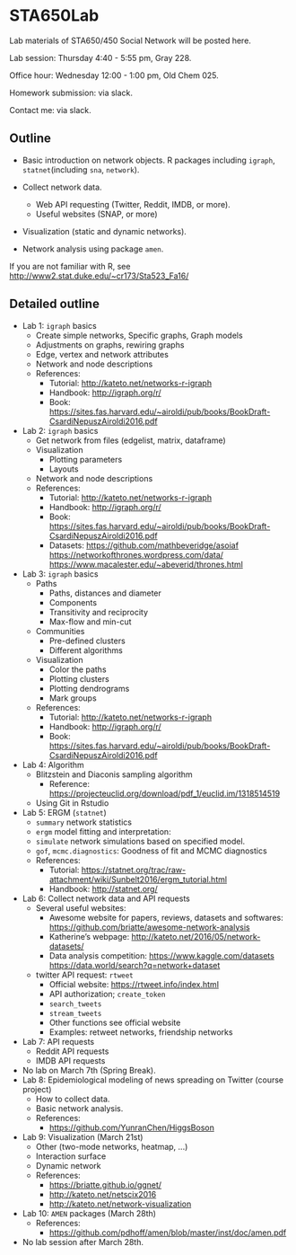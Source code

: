 # STA650Lab
Lab materials of STA650/450 Social Network will be posted here.

Lab session: Thursday 4:40 - 5:55 pm, Gray 228.

Office hour: Wednesday 12:00 - 1:00 pm, Old Chem 025.

Homework submission: via slack.

Contact me: via slack.


## Outline

- Basic introduction on network objects. R packages including `igraph`, `statnet`(including `sna`, `network`).

- Collect network data. 
  - Web API requesting (Twitter, Reddit, IMDB, or more).
  - Useful websites (SNAP, or more)
  
  
- Visualization (static and dynamic networks).


- Network analysis using package `amen`.


If you are not familiar with R, see http://www2.stat.duke.edu/~cr173/Sta523_Fa16/ 


## Detailed outline

- Lab 1: `igraph` basics
  - Create simple networks, Specific graphs, Graph models
  - Adjustments on graphs, rewiring graphs
  - Edge, vertex and network attributes
  - Network and node descriptions
  - References: 
    - Tutorial: http://kateto.net/networks-r-igraph
    - Handbook: http://igraph.org/r/
    - Book: https://sites.fas.harvard.edu/~airoldi/pub/books/BookDraft-CsardiNepuszAiroldi2016.pdf  
- Lab 2: `igraph` basics
  - Get network from files (edgelist, matrix, dataframe)
  - Visualization
    - Plotting parameters
    - Layouts
  - Network and node descriptions
  - References: 
    - Tutorial: http://kateto.net/networks-r-igraph
    - Handbook: http://igraph.org/r/
    - Book: https://sites.fas.harvard.edu/~airoldi/pub/books/BookDraft-CsardiNepuszAiroldi2016.pdf
    - Datasets: https://github.com/mathbeveridge/asoiaf
                https://networkofthrones.wordpress.com/data/
                https://www.macalester.edu/~abeverid/thrones.html
- Lab 3: `igraph` basics
   - Paths
      - Paths, distances and diameter
      - Components
      - Transitivity and reciprocity
      - Max-flow and min-cut
   - Communities
      - Pre-defined clusters
      - Different algorithms
   - Visualization
      - Color the paths
      - Plotting clusters
      - Plotting dendrograms
      - Mark groups
  - References: 
    - Tutorial: http://kateto.net/networks-r-igraph
    - Handbook: http://igraph.org/r/
    - Book: https://sites.fas.harvard.edu/~airoldi/pub/books/BookDraft-CsardiNepuszAiroldi2016.pdf
- Lab 4: Algorithm
  - Blitzstein and Diaconis sampling algorithm
    - Reference: https://projecteuclid.org/download/pdf_1/euclid.im/1318514519
  - Using Git in Rstudio
- Lab 5: ERGM (`statnet`)
  - `summary` network statistics
  - `ergm` model fitting and interpretation:
  - `simulate` network simulations based on specified model.
  - `gof`, `mcmc.diagnostics`: Goodness of fit and MCMC diagnostics
  - References:
    - Tutorial: https://statnet.org/trac/raw-attachment/wiki/Sunbelt2016/ergm_tutorial.html
    - Handbook: http://statnet.org/
- Lab 6: Collect network data and API requests
  - Several useful websites: 
    - Awesome website for papers, reviews, datasets and softwares: https://github.com/briatte/awesome-network-analysis
    - Katherine’s webpage: http://kateto.net/2016/05/network-datasets/
    - Data analysis competition: https://www.kaggle.com/datasets https://data.world/search?q=network+dataset
  - twitter API request: `rtweet`
    - Official website: https://rtweet.info/index.html
    - API authorization; `create_token`
    - `search_tweets`
    - `stream_tweets`
    - Other functions see official website
    - Examples: retweet networks, friendship networks
- Lab 7: API requests
  - Reddit API requests
  - IMDB API requests
- No lab on March 7th (Spring Break).
- Lab 8: Epidemiological modeling of news spreading on Twitter (course project)
  - How to collect data.
  - Basic network analysis.
  - References:
    - https://github.com/YunranChen/HiggsBoson 
- Lab 9: Visualization (March 21st)
  - Other (two-mode networks, heatmap, ...)
  - Interaction surface
  - Dynamic network
  - References:
    - https://briatte.github.io/ggnet/
    - http://kateto.net/netscix2016
    - http://kateto.net/network-visualization
- Lab 10: `AMEN` packages (March 28th)
  - References: 
    - https://github.com/pdhoff/amen/blob/master/inst/doc/amen.pdf 
- No lab session after March 28th.
